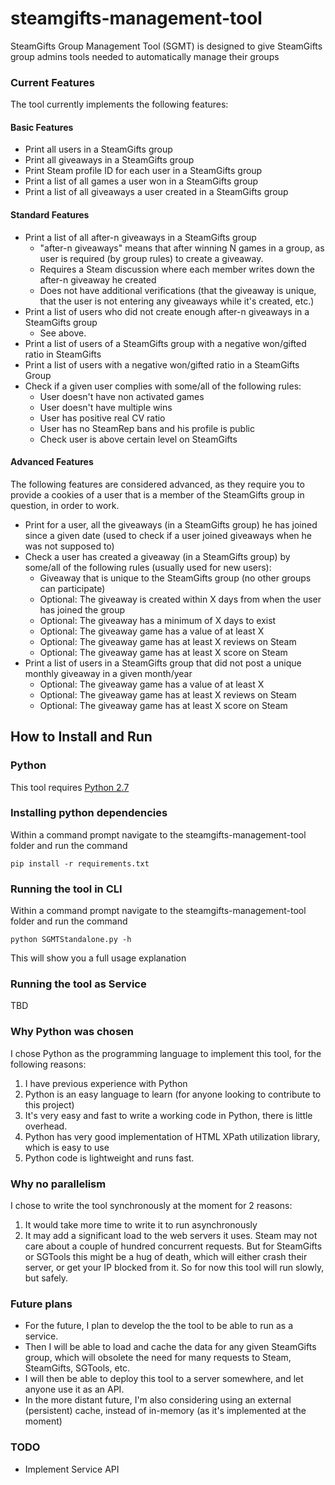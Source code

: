 # steamgifts-management-tool
SteamGifts Group Management Tool (SGMT) is designed to give SteamGifts group admins tools needed to automatically manage their groups

### Current Features 
The tool currently implements the following features:
#### Basic Features
* Print all users in a SteamGifts group
* Print all giveaways in a SteamGifts group
* Print Steam profile ID for each user in a SteamGifts group
* Print a list of all games a user won in a SteamGifts group
* Print a list of all giveaways a user created in a SteamGifts group
#### Standard Features
* Print a list of all after-n giveaways in a SteamGifts group
    * "after-n giveaways" means that after winning N games in a group, as user is required (by group rules) to create a giveaway.
    * Requires a Steam discussion where each member writes down the after-n giveaway he created
    * Does not have additional verifications (that the giveaway is unique, that the user is not entering any giveaways while it's created, etc.)  
* Print a list of users who did not create enough after-n giveaways in a SteamGifts group
    * See above.
* Print a list of users of a SteamGifts group with a negative won/gifted ratio in SteamGifts
* Print a list of users with a negative won/gifted ratio in a SteamGifts Group
* Check if a given user complies with some/all of the following rules:
    * User doesn't have non activated games
    * User doesn't have multiple wins
    * User has positive real CV ratio
    * User has no SteamRep bans and his profile is public
    * Check user is above certain level on SteamGifts
#### Advanced Features
The following features are considered advanced, as they require you to provide a cookies of a user that is a member of the SteamGifts group in question, in order to work.
* Print for a user, all the giveaways (in a SteamGifts group) he has joined since a given date (used to check if a user joined giveaways when he was not supposed to)
* Check a user has created a giveaway (in a SteamGifts group) by some/all of the following rules (usually used for new users):
    * Giveaway that is unique to the SteamGifts group (no other groups can participate)
    * Optional: The giveaway is created within X days from when the user has joined the group
    * Optional: The giveaway has a minimum of X days to exist 
    * Optional: The giveaway game has a value of at least X
    * Optional: The giveaway game has at least X reviews on Steam
    * Optional: The giveaway game has at least X score on Steam
* Print a list of users in a SteamGifts group that did not post a unique monthly giveaway in a given month/year
    * Optional: The giveaway game has a value of at least X
    * Optional: The giveaway game has at least X reviews on Steam
    * Optional: The giveaway game has at least X score on Steam

## How to Install and Run
### Python
This tool requires [Python 2.7](https://www.python.org/downloads/)

### Installing python dependencies
Within a command prompt navigate to the steamgifts-management-tool folder and run the command
```
pip install -r requirements.txt
``` 

### Running the tool in CLI
Within a command prompt navigate to the steamgifts-management-tool folder and run the command
```
python SGMTStandalone.py -h
```
This will show you a full usage explanation

### Running the tool as Service
TBD

### Why Python was chosen
I chose Python as the programming language to implement this tool, for the following reasons:
1. I have previous experience with Python
2. Python is an easy language to learn (for anyone looking to contribute to this project)
3. It's very easy and fast to write a working code in Python, there is little overhead.  
4. Python has very good implementation of HTML XPath utilization library, which is easy to use
5. Python code is lightweight and runs fast.

### Why no parallelism
I chose to write the tool synchronously at the moment for 2 reasons:
1. It would take more time to write it to run asynchronously
2. It may add a significant load to the web servers it uses.
Steam may not care about a couple of hundred concurrent requests. But for SteamGifts or SGTools this might be a hug of death, which will either crash their server, or get your IP blocked from it.
So for now this tool will run slowly, but safely.

### Future plans
* For the future, I plan to develop the the tool to be able to run as a service.
* Then I will be able to load and cache the data for any given SteamGifts group, which will obsolete the need for many requests to Steam, SteamGifts, SGTools, etc.
* I will then be able to deploy this tool to a server somewhere, and let anyone use it as an API.
* In the more distant future, I'm also considering using an external (persistent) cache, instead of in-memory (as it's implemented at the moment) 

### TODO
* Implement Service API